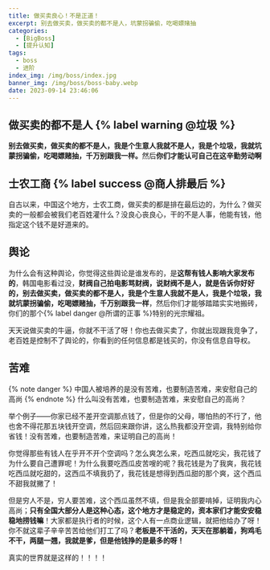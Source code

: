 ```yaml
---
title: 做买卖良心！不是正道！
excerpt: 别去做买卖，做买卖的都不是人，坑蒙拐骗偷，吃喝嫖赌抽
categories:
  - [BigBoss]
  - [提升认知]
tags:
  - boss
  - 进阶
index_img: /img/boss/index.jpg
banner_img: /img/boss/boss-baby.webp
date: 2023-09-14 23:46:06
---
```


## 做买卖的都不是人 {% label warning @垃圾 %}

<b class=success-text>别去做买卖，做买卖的都不是人，我是个生意人我就不是人，我是个垃圾，我就坑蒙拐骗偷，吃喝嫖赌抽，千万别跟我一样。</b>然后<b class=danger-text>你们才能认可自己在这辛勤劳动啊</b>

## 士农工商 {% label success @商人排最后 %}

自古以来，中国这个地方，士农工商，做买卖的都是排在最后边的，为什么？做买卖的一般都会被我们老百姓灌什么？没良心丧良心，干的不是人事，他能有钱，他指定这个钱不是好道来的。

## 舆论

为什么会有这种舆论，你觉得这些舆论是谁发布的，是<b class=success-text>这帮有钱人影响大家发布的</b>，韩国电影看过没，<b class=info-text>财阀自己拍电影骂财阀，说财阀不是人，就是告诉你好好的，别去做买卖，做买卖的都不是人，我是个生意人我就不是人，我是个垃圾，我就坑蒙拐骗偷，吃喝嫖赌抽，千万别跟我一样</b>，然后你们才能够踏踏实实地搬砖，你们的那个{% label danger @所谓的正事 %}特别的光宗耀祖。

天天说做买卖的牛逼，你就不干活了呀！你也去做买卖了，你就出现跟我竞争了，老百姓是控制不了舆论的，你看到的任何信息都是钱买的，你没有信息自导权。

## 苦难
{% note danger %}
中国人被培养的是没有苦难，也要制造苦难，来安慰自己的高尚
{% endnote %}
什么叫没有苦难，也要制造苦难，来安慰自己的高尚？

举个例子——你家已经不差开空调那点钱了，但是你的父母，哪怕热的不行了，他也舍不得花那五块钱开空调，然后回来跟你讲，这么热我都没开空调，我特别给你省钱！没有苦难，也要制造苦难，来证明自己的高尚！

你觉得那些有钱人在乎开不开个空调吗？怎么爽怎么来，吃西瓜就吃尖，我花钱了为什么要自己遭罪呢！为什么我要吃西瓜皮苦嗖的呢？我花钱是为了我爽，我花钱吃西瓜就吃甜的，这西瓜不填我扔了，我花钱是想得到西瓜甜的那个爽，这个西瓜不甜我就撇了！

但是穷人不是，穷人要苦难，这个西瓜虽然不填，但是我全部要啃掉，证明我内心高尚；<b class=danger-text>只有全国大部分人是这种心态，这个地方才是稳定的，资本家们才能安安稳稳地捞钱嘛</b>！大家都是执行者的时候，这个人有一点商业逻辑，就把他给办了呀！你不就这辈子辛辛苦苦给他们打工了吗？<b class=success-text>老板是不干活的，天天在那躺着，狗鸡毛不干，两腿一翘，我就是爹，但是他钱挣的是最多的呀！</b>


真实的世界就是这样的！！！！